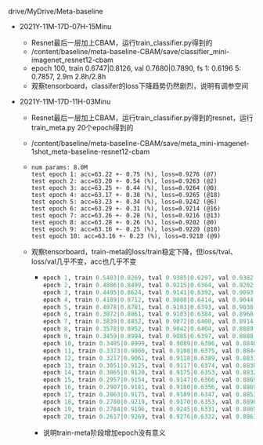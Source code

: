 drive/MyDrive/Meta-baseline

- 2021Y-11M-17D-07H-15Minu

  - Resnet最后一层加上CBAM，运行train_classifier.py得到的
  - /content/baseline/meta-baseline-CBAM/save/classifier_mini-imagenet_resnet12-cbam
  - epoch 100, train 0.6747|0.8126, val 0.7680|0.7890, fs 1: 0.6196 5: 0.7857, 2.9m 2.8h/2.8h
  - 观察tensorboard，classifer的loss下降趋势仍然剧烈，说明有调参空间

- 2021Y-11M-17D-11H-03Minu

  - Resnet最后一层加上CBAM，运行train_classifier.py得到的resnet，运行train_meta.py 20个epoch得到的

  - /content/baseline/meta-baseline-CBAM/save/meta_mini-imagenet-1shot_meta-baseline-resnet12-cbam

  - ```
    num params: 8.0M
    test epoch 1: acc=63.22 +- 0.75 (%), loss=0.9276 (@7)
    test epoch 2: acc=63.20 +- 0.54 (%), loss=0.9263 (@2)
    test epoch 3: acc=63.25 +- 0.44 (%), loss=0.9264 (@0)
    test epoch 4: acc=63.17 +- 0.38 (%), loss=0.9265 (@18)
    test epoch 5: acc=63.23 +- 0.34 (%), loss=0.9242 (@6)
    test epoch 6: acc=63.29 +- 0.31 (%), loss=0.9214 (@16)
    test epoch 7: acc=63.26 +- 0.28 (%), loss=0.9216 (@13)
    test epoch 8: acc=63.28 +- 0.26 (%), loss=0.9202 (@0)
    test epoch 9: acc=63.16 +- 0.25 (%), loss=0.9220 (@10)
    test epoch 10: acc=63.16 +- 0.23 (%), loss=0.9218 (@9)
    ```

  - 观察tensorboard，train-meta的loss/train稳定下降，但loss/tval、loss/val几乎不变，acc也几乎不变

    - ```python
      epoch 1, train 0.5403|0.8269, tval 0.9385|0.6297, val 0.9382|0.6364, 3.3m 3.3m/1.1h (@7)
      epoch 2, train 0.4806|0.8499, tval 0.9215|0.6364, val 0.9202|0.6445, 3.3m 6.6m/1.1h (@7)
      epoch 3, train 0.4495|0.8624, tval 0.9141|0.6392, val 0.9093|0.6484, 3.3m 9.9m/1.1h (@7)
      epoch 4, train 0.4189|0.8712, tval 0.9088|0.6414, val 0.9044|0.6487, 3.3m 13.2m/1.1h (@7)
      epoch 5, train 0.4078|0.8781, tval 0.9103|0.6393, val 0.9030|0.6498, 3.3m 16.6m/1.1h (@7)
      epoch 6, train 0.3872|0.8861, tval 0.9103|0.6384, val 0.8968|0.6511, 3.3m 19.9m/1.1h (@7)
      epoch 7, train 0.3839|0.8852, tval 0.9072|0.6400, val 0.8914|0.6537, 3.3m 23.2m/1.1h (@7)
      epoch 8, train 0.3578|0.8952, tval 0.9042|0.6404, val 0.8889|0.6554, 3.3m 26.5m/1.1h (@7)
      epoch 9, train 0.3459|0.8994, tval 0.9085|0.6397, val 0.8888|0.6542, 3.3m 29.8m/1.1h (@7)
      epoch 10, train 0.3405|0.8999, tval 0.9089|0.6396, val 0.8840|0.6568, 3.3m 33.1m/1.1h (@7)
      epoch 11, train 0.3373|0.9000, tval 0.9108|0.6375, val 0.8844|0.6550, 3.3m 36.4m/1.1h (@7)
      epoch 12, train 0.3217|0.9061, tval 0.9118|0.6389, val 0.8831|0.6572, 3.3m 39.7m/1.1h (@7)
      epoch 13, train 0.3051|0.9125, tval 0.9117|0.6374, val 0.8830|0.6567, 3.3m 43.0m/1.1h (@7)
      epoch 14, train 0.3065|0.9120, tval 0.9175|0.6353, val 0.8832|0.6570, 3.3m 46.3m/1.1h (@7)
      epoch 15, train 0.2957|0.9154, tval 0.9147|0.6366, val 0.8869|0.6550, 3.3m 49.6m/1.1h (@7)
      epoch 16, train 0.2907|0.9181, tval 0.9180|0.6356, val 0.8869|0.6552, 3.3m 52.9m/1.1h (@7)
      epoch 17, train 0.2863|0.9175, tval 0.9189|0.6347, val 0.8853|0.6557, 3.3m 56.2m/1.1h (@7)
      epoch 18, train 0.2780|0.9219, tval 0.9170|0.6353, val 0.8890|0.6542, 3.3m 59.4m/1.1h (@7)
      epoch 19, train 0.2784|0.9196, tval 0.9245|0.6331, val 0.8869|0.6557, 3.3m 1.0h/1.1h (@7)
      epoch 20, train 0.2617|0.9269, tval 0.9276|0.6322, val 0.8861|0.6560, 3.3m 1.1h/1.1h (@7)
      ```

    - 说明train-meta阶段增加epoch没有意义

